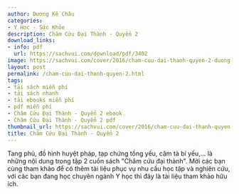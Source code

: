 ```yaml
---
author: Dương Kế Châu
categories:
- Y Học - Sức Khỏe
description: Châm Cứu Đại Thành - Quyển 2
download_links:
- info: pdf
  url: https://sachvui.com/download/pdf/3402
image: https://sachvui.com/cover/2016/cham-cuu-dai-thanh-quyen-2-duong-ke-chau.jpg
layout: post
permalink: /cham-cuu-dai-thanh-quyen-2.html
tags:
- tải sách miễn phí
- tải sách nhanh
- tải ebooks miễn phí
- pdf miễn phí
- Châm Cứu Đại Thành - Quyển 2 ebook
- Châm Cứu Đại Thành - Quyển 2 pdf
thumbnail_url: https://sachvui.com/cover/2016/cham-cuu-dai-thanh-quyen-2-duong-ke-chau.jpg
title: Châm Cứu Đại Thành - Quyển 2
---
```


 <div class="item-desc text-justify"> <p>Tang phủ, đồ hình huyệt pháp, tạp chứng tồng yếu, câm tà bí yếu,... là những nội dung trong tập 2 cuốn sách "Châm cứu đại thành". Mời các bạn cùng tham khảo để có thêm tài liệu phục vụ nhu cầu học tập và nghiên cứu, với các bạn đang học chuyên ngành Y học thì đây là tài liệu tham khảo hữu ích. </p> </div>